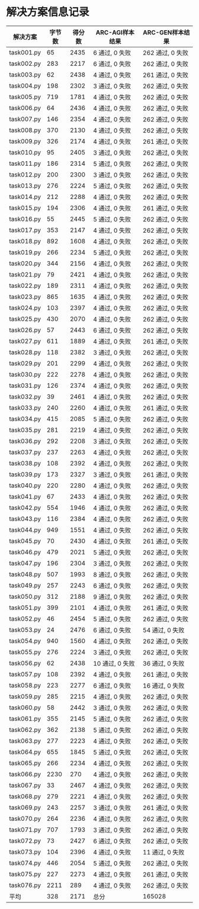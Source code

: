 # 解决方案信息记录

| 解决方案 | 字节数 | 得分数 | ARC-AGI样本结果 | ARC-GEN样本结果 |
|---------|--------|--------|----------------|----------------|
|task001.py | 65 | 2435 | 6 通过, 0 失败 | 262 通过, 0 失败
|task002.py | 283 | 2217 | 6 通过, 0 失败 | 262 通过, 0 失败
|task003.py | 62 | 2438 | 4 通过, 0 失败 | 261 通过, 0 失败
|task004.py | 198 | 2302 | 3 通过, 0 失败 | 262 通过, 0 失败
|task005.py | 719 | 1781 | 4 通过, 0 失败 | 262 通过, 0 失败
|task006.py | 64 | 2436 | 4 通过, 0 失败 | 262 通过, 0 失败
|task007.py | 146 | 2354 | 4 通过, 0 失败 | 262 通过, 0 失败
|task008.py | 370 | 2130 | 4 通过, 0 失败 | 262 通过, 0 失败
|task009.py | 326 | 2174 | 4 通过, 0 失败 | 261 通过, 0 失败
|task010.py | 95 | 2405 | 3 通过, 0 失败 | 262 通过, 0 失败
|task011.py | 186 | 2314 | 5 通过, 0 失败 | 262 通过, 0 失败
|task012.py | 200 | 2300 | 3 通过, 0 失败 | 262 通过, 0 失败
|task013.py | 276 | 2224 | 5 通过, 0 失败 | 262 通过, 0 失败
|task014.py | 212 | 2288 | 4 通过, 0 失败 | 262 通过, 0 失败
|task015.py | 194 | 2306 | 4 通过, 0 失败 | 261 通过, 0 失败
|task016.py | 55 | 2445 | 5 通过, 0 失败 | 262 通过, 0 失败
|task017.py | 353 | 2147 | 4 通过, 0 失败 | 262 通过, 0 失败
|task018.py | 892 | 1608 | 4 通过, 0 失败 | 262 通过, 0 失败
|task019.py | 266 | 2234 | 5 通过, 0 失败 | 262 通过, 0 失败
|task020.py | 344 | 2156 | 4 通过, 0 失败 | 262 通过, 0 失败
|task021.py | 79 | 2421 | 4 通过, 0 失败 | 262 通过, 0 失败
|task022.py | 189 | 2311 | 4 通过, 0 失败 | 262 通过, 0 失败
|task023.py | 865 | 1635 | 4 通过, 0 失败 | 262 通过, 0 失败
|task024.py | 103 | 2397 | 4 通过, 0 失败 | 262 通过, 0 失败
|task025.py | 430 | 2070 | 4 通过, 0 失败 | 262 通过, 0 失败
|task026.py | 57 | 2443 | 6 通过, 0 失败 | 262 通过, 0 失败
|task027.py | 611 | 1889 | 4 通过, 0 失败 | 261 通过, 0 失败
|task028.py | 118 | 2382 | 3 通过, 0 失败 | 262 通过, 0 失败
|task029.py | 201 | 2299 | 4 通过, 0 失败 | 262 通过, 0 失败
|task030.py | 222 | 2278 | 4 通过, 0 失败 | 262 通过, 0 失败
|task031.py | 126 | 2374 | 4 通过, 0 失败 | 262 通过, 0 失败
|task032.py | 39 | 2461 | 4 通过, 0 失败 | 262 通过, 0 失败
|task033.py | 240 | 2260 | 4 通过, 0 失败 | 261 通过, 0 失败
|task034.py | 415 | 2085 | 5 通过, 0 失败 | 262 通过, 0 失败
|task035.py | 281 | 2219 | 4 通过, 0 失败 | 262 通过, 0 失败
|task036.py | 292 | 2208 | 3 通过, 0 失败 | 262 通过, 0 失败
|task037.py | 237 | 2263 | 4 通过, 0 失败 | 262 通过, 0 失败
|task038.py | 108 | 2392 | 4 通过, 0 失败 | 262 通过, 0 失败
|task039.py | 173 | 2327 | 3 通过, 0 失败 | 261 通过, 0 失败
|task040.py | 220 | 2280 | 4 通过, 0 失败 | 262 通过, 0 失败
|task041.py | 67 | 2433 | 4 通过, 0 失败 | 262 通过, 0 失败
|task042.py | 554 | 1946 | 4 通过, 0 失败 | 262 通过, 0 失败
|task043.py | 116 | 2384 | 4 通过, 0 失败 | 262 通过, 0 失败
|task044.py | 949 | 1551 | 4 通过, 0 失败 | 262 通过, 0 失败
|task045.py | 70 | 2430 | 4 通过, 0 失败 | 261 通过, 0 失败
|task046.py | 479 | 2021 | 5 通过, 0 失败 | 262 通过, 0 失败
|task047.py | 196 | 2304 | 3 通过, 0 失败 | 262 通过, 0 失败
|task048.py | 507 | 1993 | 8 通过, 0 失败 | 262 通过, 0 失败
|task049.py | 257 | 2243 | 6 通过, 0 失败 | 262 通过, 0 失败
|task050.py | 312 | 2188 | 9 通过, 0 失败 | 262 通过, 0 失败
|task051.py | 399 | 2101 | 4 通过, 0 失败 | 261 通过, 0 失败
|task052.py | 46 | 2454 | 5 通过, 0 失败 | 262 通过, 0 失败
|task053.py | 24 | 2476 | 6 通过, 0 失败 | 54 通过, 0 失败
|task054.py | 940 | 1560 | 4 通过, 0 失败 | 262 通过, 0 失败
|task055.py | 276 | 2224 | 3 通过, 0 失败 | 262 通过, 0 失败
|task056.py | 62 | 2438 | 10 通过, 0 失败 | 36 通过, 0 失败
|task057.py | 108 | 2392 | 4 通过, 0 失败 | 261 通过, 0 失败
|task058.py | 223 | 2277 | 6 通过, 0 失败 | 16 通过, 0 失败
|task059.py | 285 | 2215 | 4 通过, 0 失败 | 262 通过, 0 失败
|task060.py | 58 | 2442 | 3 通过, 0 失败 | 262 通过, 0 失败
|task061.py | 355 | 2145 | 5 通过, 0 失败 | 262 通过, 0 失败
|task062.py | 362 | 2138 | 5 通过, 0 失败 | 262 通过, 0 失败
|task063.py | 277 | 2223 | 4 通过, 0 失败 | 262 通过, 0 失败
|task064.py | 655 | 1845 | 5 通过, 0 失败 | 262 通过, 0 失败
|task065.py | 266 | 2234 | 4 通过, 0 失败 | 262 通过, 0 失败
|task066.py | 2230 | 270 | 4 通过, 0 失败 | 262 通过, 0 失败
|task067.py | 33 | 2467 | 4 通过, 0 失败 | 262 通过, 0 失败
|task068.py | 279 | 2221 | 4 通过, 0 失败 | 262 通过, 0 失败
|task069.py | 243 | 2257 | 3 通过, 0 失败 | 261 通过, 0 失败
|task070.py | 264 | 2236 | 4 通过, 0 失败 | 262 通过, 0 失败
|task071.py | 707 | 1793 | 3 通过, 0 失败 | 262 通过, 0 失败
|task072.py | 73 | 2427 | 6 通过, 0 失败 | 262 通过, 0 失败
|task073.py | 104 | 2396 | 4 通过, 0 失败 | 11 通过, 0 失败
|task074.py | 446 | 2054 | 5 通过, 0 失败 | 262 通过, 0 失败
|task075.py | 227 | 2273 | 4 通过, 0 失败 | 261 通过, 0 失败
|task076.py | 2211 | 289 | 4 通过, 0 失败 | 262 通过, 0 失败
平均 | 328 | 2171 | 总分 | 165028